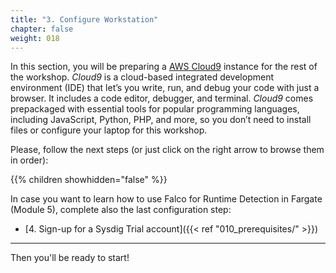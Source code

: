 ```yaml
---
title: "3. Configure Workstation"
chapter: false
weight: 018
---
```


In this section, you will be preparing a [AWS Cloud9](https://aws.amazon.com/cloud9/) instance for the rest of the workshop. *Cloud9* is a cloud-based integrated development environment (IDE) that let’s you write, run, and debug your code with just a browser. It includes a code editor, debugger, and terminal. *Cloud9* comes prepackaged with essential tools for popular programming languages, including JavaScript, Python, PHP, and more, so you don’t need to install files or configure your laptop for this workshop.

Please, follow the next steps (or just click on the right arrow to browse them in order):

{{% children showhidden="false" %}}

In case you want to learn how to use Falco for Runtime Detection in Fargate (Module 5), complete also the last configuration step: 

- [4. Sign-up for a Sysdig Trial account]({{< ref "010_prerequisites/" >}})

---

Then you'll be ready to start!